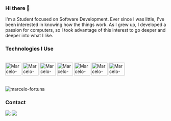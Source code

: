 ### Hi there 👋

I'm a Student focused on Software Development.
Ever since I was little, I've been interested in knowing how the things work.
As I grew up, I developed a passion for computers, so I took advantage of this interest to go deeper and deeper into what I like.

### Technologies I Use

<div style="display: inline_block"><br>
  <img align="center" alt="Marcelo-CSharp" height="40" width="50" src="https://cdn.jsdelivr.net/gh/devicons/devicon/icons/csharp/csharp-original.svg" />
  <img align="center" alt="Marcelo-Java" height="40" width="50" src="https://cdn.jsdelivr.net/gh/devicons/devicon/icons/java/java-original-wordmark.svg" />
  <img align="center" alt="Marcelo-MySQL" height="40" width="50" src="https://cdn.jsdelivr.net/gh/devicons/devicon/icons/mysql/mysql-original-wordmark.svg" />
  <img align="center" alt="Marcelo-SQLServer" height="40" width="50" src="https://cdn.jsdelivr.net/gh/devicons/devicon/icons/microsoftsqlserver/microsoftsqlserver-plain.svg" />
  <img align="center" alt="Marcelo-Bash" height="40" width="50" src="https://cdn.jsdelivr.net/gh/devicons/devicon/icons/bash/bash-original.svg" />
  <img align="center" alt="Marcelo-Git" height="40" width="50" src="https://cdn.jsdelivr.net/gh/devicons/devicon/icons/git/git-original.svg" />
  <img align="center" alt="Marcelo-GitHub" height="40" width="50" src="https://cdn.jsdelivr.net/gh/devicons/devicon/icons/github/github-original.svg" />
</div> <br><br>

<img align="center" src="https://github-readme-stats-pi-eosin.vercel.app/api/top-langs/?username=marcelo-fortuna&hide_progress=false&locale=en&theme=date_night&langs_count=10&layout=compact" alt="marcelo-fortuna" />

### Contact

<div> 
 <a href = "mailto:celofortuna@gmail.com"><img src="https://img.shields.io/badge/-Gmail-%23333?style=for-the-badge&logo=gmail&logoColor=white" target="_blank"></a>
  <a href="https://www.linkedin.com/in/marcelofortuna/" target="_blank"><img src="https://img.shields.io/badge/-LinkedIn-%230077B5?style=for-the-badge&logo=linkedin&logoColor=white" target="_blank"></a> 
</div>
